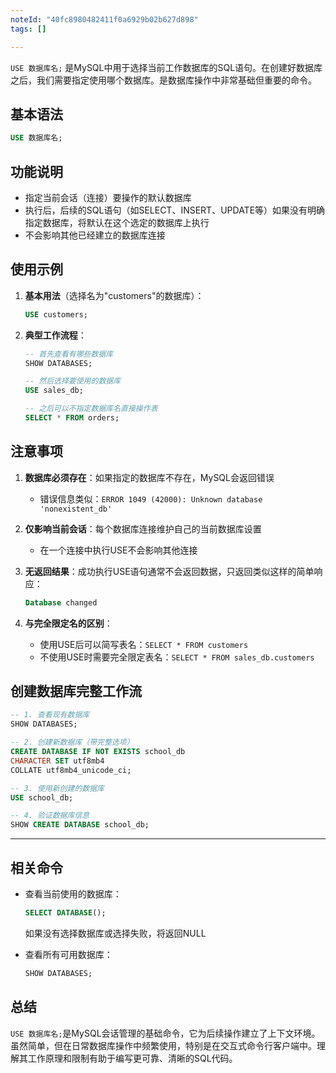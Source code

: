```yaml
---
noteId: "40fc8980482411f0a6929b02b627d898"
tags: []

---
```


`USE 数据库名;` 是MySQL中用于选择当前工作数据库的SQL语句。在创建好数据库之后，我们需要指定使用哪个数据库。是数据库操作中非常基础但重要的命令。

## 基本语法

```sql
USE 数据库名;
```

## 功能说明

- 指定当前会话（连接）要操作的默认数据库
- 执行后，后续的SQL语句（如SELECT、INSERT、UPDATE等）如果没有明确指定数据库，将默认在这个选定的数据库上执行
- 不会影响其他已经建立的数据库连接

## 使用示例

1. **基本用法**（选择名为"customers"的数据库）：
   ```sql
   USE customers;
   ```

2. **典型工作流程**：
   ```sql
   -- 首先查看有哪些数据库
   SHOW DATABASES;
   
   -- 然后选择要使用的数据库
   USE sales_db;
   
   -- 之后可以不指定数据库名直接操作表
   SELECT * FROM orders;
   ```

## 注意事项

1. **数据库必须存在**：如果指定的数据库不存在，MySQL会返回错误
      - 错误信息类似：`ERROR 1049 (42000): Unknown database 'nonexistent_db'`

2. **仅影响当前会话**：每个数据库连接维护自己的当前数据库设置
      - 在一个连接中执行USE不会影响其他连接

3. **无返回结果**：成功执行USE语句通常不会返回数据，只返回类似这样的简单响应：
   ```sql
   Database changed
   ```

4. **与完全限定名的区别**：
      - 使用USE后可以简写表名：`SELECT * FROM customers`
      - 不使用USE时需要完全限定表名：`SELECT * FROM sales_db.customers`


## 创建数据库完整工作流

```sql
-- 1. 查看现有数据库
SHOW DATABASES;

-- 2. 创建新数据库（带完整选项）
CREATE DATABASE IF NOT EXISTS school_db
CHARACTER SET utf8mb4
COLLATE utf8mb4_unicode_ci;

-- 3. 使用新创建的数据库
USE school_db;

-- 4. 验证数据库信息
SHOW CREATE DATABASE school_db;
```

---

## 相关命令

- 查看当前使用的数据库：
  ```sql
  SELECT DATABASE();
  ```
  如果没有选择数据库或选择失败，将返回NULL

- 查看所有可用数据库：
  ```sql
  SHOW DATABASES;
  ```

## 总结

`USE 数据库名;`是MySQL会话管理的基础命令，它为后续操作建立了上下文环境。虽然简单，但在日常数据库操作中频繁使用，特别是在交互式命令行客户端中。理解其工作原理和限制有助于编写更可靠、清晰的SQL代码。




